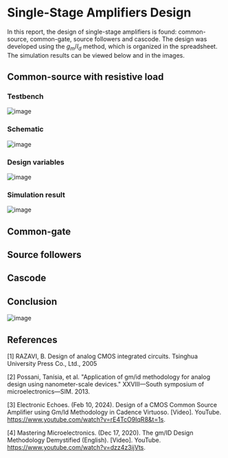 # Single-Stage Amplifiers Design
In this report, the design of single-stage amplifiers is found: common-source, common-gate, source followers and cascode. The design was developed using the $g_m/I_d$ method, which is organized in the spreadsheet. The simulation results can be viewed below and in the images.

## Common-source with resistive load

### Testbench
![image](https://github.com/user-attachments/assets/d4d90ffc-6320-4999-a0b5-d5f854a6c7ee)

### Schematic
![image](https://github.com/user-attachments/assets/6609504b-7315-4283-a1cf-bfb843cf4ff3)

### Design variables
![image](https://github.com/user-attachments/assets/3e8742df-d7d8-4594-8efa-1b081148583e)

### Simulation result
![image](https://github.com/user-attachments/assets/99fd0e39-1c86-4e21-8974-00a44e636974)

## Common-gate

## Source followers

## Cascode

## Conclusion
![image](https://github.com/user-attachments/assets/d94799eb-3e23-4aad-bfcb-bbbc139010d7)


## References
[1] RAZAVI, B. Design of analog CMOS integrated circuits. Tsinghua University Press Co., Ltd., 2005

[2] Possani, Tanísia, et al. "Application of gm/id methodology for analog design using nanometer-scale devices." XXVIII—South symposium of microelectronics—SIM. 2013.

[3] Electronic Echoes. (Feb 10, 2024). Design of a CMOS Common Source Amplifier using Gm/Id Methodology in Cadence Virtuoso. [Video]. YouTube. https://www.youtube.com/watch?v=rE4TcO9IqR8&t=1s.

[4] Mastering Microelectronics. (Dec 17, 2020). The gm/ID Design Methodology Demystified (English). [Video]. YouTube. https://www.youtube.com/watch?v=dzz4z3ijVts.
